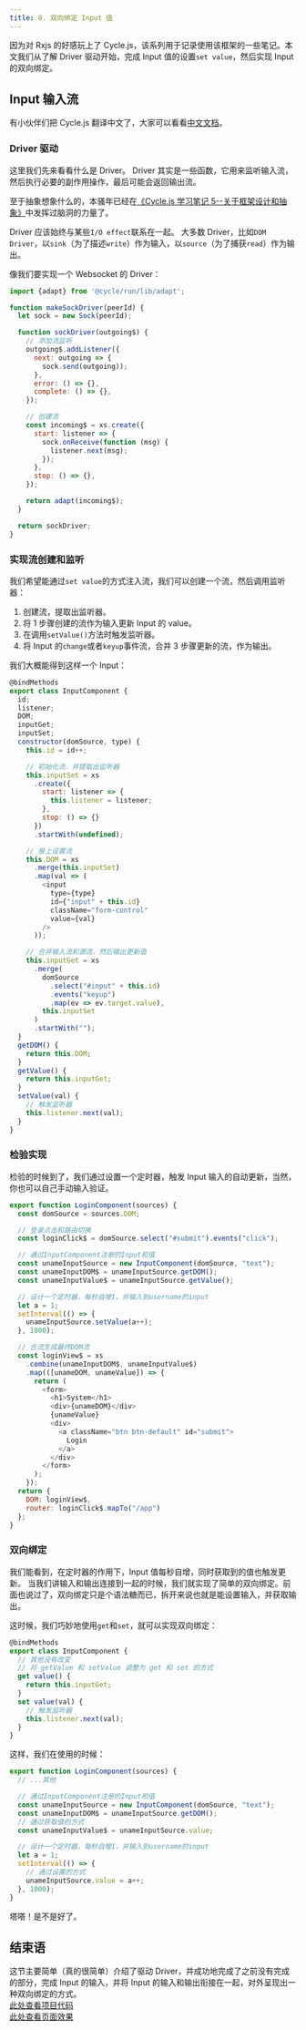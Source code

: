 ```yaml
---
title: 8. 双向绑定 Input 值
---
```


因为对 Rxjs 的好感玩上了 Cycle.js，该系列用于记录使用该框架的一些笔记。本文我们从了解 Driver 驱动开始，完成 Input 值的设置`set value`，然后实现 Input 的双向绑定。

<!--more-->

## Input 输入流

有小伙伴们把 Cycle.js 翻译中文了，大家可以看看[中文文档](http://cyclejs.cn/)。

### Driver 驱动

这里我们先来看看什么是 Driver。
Driver 其实是一些函数，它用来监听输入流，然后执行必要的副作用操作，最后可能会返回输出流。

至于抽象想象什么的，本骚年已经在[《Cycle.js 学习笔记 5--关于框架设计和抽象》](https://godbasin.github.io/2017/09/16/cyclejs-notes-5-design-and-abstraction/)中发挥过脑洞的力量了。

Driver 应该始终与某些`I/O effect`联系在一起。
大多数 Driver，比如`DOM Driver`，以`sink`（为了描述`write`）作为输入，以`source`（为了捕获`read`）作为输出。

像我们要实现一个 Websocket 的 Driver：

```js
import {adapt} from '@cycle/run/lib/adapt';

function makeSockDriver(peerId) {
  let sock = new Sock(peerId);

  function sockDriver(outgoing$) {
    // 添加流监听
    outgoing$.addListener({
      next: outgoing => {
        sock.send(outgoing));
      },
      error: () => {},
      complete: () => {},
    });

    // 创建流
    const incoming$ = xs.create({
      start: listener => {
        sock.onReceive(function (msg) {
          listener.next(msg);
        });
      },
      stop: () => {},
    });

    return adapt(incoming$);
  }

  return sockDriver;
}
```

### 实现流创建和监听

我们希望能通过`set value`的方式注入流，我们可以创建一个流，然后调用监听器：

1. 创建流，提取出监听器。
2. 将 1 步骤创建的流作为输入更新 Input 的 value。
3. 在调用`setValue()`方法时触发监听器。
4. 将 Input 的`change`或者`keyup`事件流，合并 3 步骤更新的流，作为输出。

我们大概能得到这样一个 Input：

```js
@bindMethods
export class InputComponent {
  id;
  listener;
  DOM;
  inputGet;
  inputSet;
  constructor(domSource, type) {
    this.id = id++;

    // 初始化流，并提取出监听器
    this.inputSet = xs
      .create({
        start: listener => {
          this.listener = listener;
        },
        stop: () => {}
      })
      .startWith(undefined);

    // 接上设置流
    this.DOM = xs
      .merge(this.inputSet)
      .map(val => (
        <input
          type={type}
          id={"input" + this.id}
          className="form-control"
          value={val}
        />
      ));

    // 合并输入流和源流，然后输出更新值
    this.inputGet = xs
      .merge(
        domSource
          .select("#input" + this.id)
          .events("keyup")
          .map(ev => ev.target.value),
        this.inputSet
      )
      .startWith("");
  }
  getDOM() {
    return this.DOM;
  }
  getValue() {
    return this.inputGet;
  }
  setValue(val) {
    // 触发监听器
    this.listener.next(val);
  }
}
```

### 检验实现

检验的时候到了，我们通过设置一个定时器，触发 Input 输入的自动更新，当然，你也可以自己手动输入验证。

```js
export function LoginComponent(sources) {
  const domSource = sources.DOM;

  // 登录点击和路由切换
  const loginClick$ = domSource.select("#submit").events("click");

  // 通过InputComponent注册的Input和值
  const unameInputSource = new InputComponent(domSource, "text");
  const unameInputDOM$ = unameInputSource.getDOM();
  const unameInputValue$ = unameInputSource.getValue();

  // 设计一个定时器，每秒自增1，并输入到username的input
  let a = 1;
  setInterval(() => {
    unameInputSource.setValue(a++);
  }, 1000);

  // 合流生成最终DOM流
  const loginView$ = xs
    .combine(unameInputDOM$, unameInputValue$)
    .map(([unameDOM, unameValue]) => {
      return (
        <form>
          <h1>System</h1>
          <div>{unameDOM}</div>
          {unameValue}
          <div>
            <a className="btn btn-default" id="submit">
              Login
            </a>
          </div>
        </form>
      );
    });
  return {
    DOM: loginView$,
    router: loginClick$.mapTo("/app")
  };
}
```

### 双向绑定

我们能看到，在定时器的作用下，Input 值每秒自增，同时获取到的值也触发更新。
当我们讲输入和输出连接到一起的时候，我们就实现了简单的双向绑定。前面也说过了，双向绑定只是个语法糖而已，拆开来说也就是能设置输入，并获取输出。

这时候，我们巧妙地使用`get`和`set`，就可以实现双向绑定：

```js
@bindMethods
export class InputComponent {
  // 其他没有改变
  // 将 getValue 和 setValue 调整为 get 和 set 的方式
  get value() {
    return this.inputGet;
  }
  set value(val) {
    // 触发监听器
    this.listener.next(val);
  }
}
```

这样，我们在使用的时候：

```js
export function LoginComponent(sources) {
  // ...其他

  // 通过InputComponent注册的Input和值
  const unameInputSource = new InputComponent(domSource, "text");
  const unameInputDOM$ = unameInputSource.getDOM();
  // 通过获取值的方式
  const unameInputValue$ = unameInputSource.value;

  // 设计一个定时器，每秒自增1，并输入到username的input
  let a = 1;
  setInterval(() => {
    // 通过设置的方式
    unameInputSource.value = a++;
  }, 1000);
}
```

塔嗒！是不是好了。

## 结束语

这节主要简单（真的很简单）介绍了驱动 Driver，并成功地完成了之前没有完成的部分，完成 Input 的输入，并将 Input 的输入和输出衔接在一起，对外呈现出一种双向绑定的方式。  
[此处查看项目代码](https://github.com/godbasin/godbasin.github.io/tree/blog-codes/cyclejs-notes/8-two-way-binding)  
[此处查看页面效果](http://cyclejs-notes.godbasin.com/8-two-way-binding/index.html)
